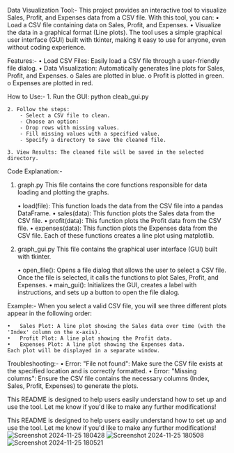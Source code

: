 Data Visualization Tool:-
    This project provides an interactive tool to visualize Sales, Profit, and Expenses data from a CSV file. With this tool, you can:
    •   Load a CSV file containing data on Sales, Profit, and Expenses.
    •   Visualize the data in a graphical format (Line plots).
    The tool uses a simple graphical user interface (GUI) built with tkinter, making it easy to use for anyone, even without coding experience.

Features:-
    •   Load CSV Files: Easily load a CSV file through a user-friendly file dialog.
    •   Data Visualization: Automatically generates line plots for Sales, Profit, and Expenses.
        o   Sales are plotted in blue.
        o   Profit is plotted in green.
        o   Expenses are plotted in red.

How to Use:-
    1. Run the GUI:
                    python cleab_gui.py
   

    2. Follow the steps:
        - Select a CSV file to clean.
        - Choose an option:
        - Drop rows with missing values.
        - Fill missing values with a specified value.
        - Specify a directory to save the cleaned file.

    3. View Results: The cleaned file will be saved in the selected directory.


Code Explanation:-
1. graph.py
    This file contains the core functions responsible for data loading and plotting the graphs.

    •   load(file): This function loads the data from the CSV file into a pandas DataFrame.
    •   sales(data): This function plots the Sales data from the CSV file.
    •   profit(data): This function plots the Profit data from the CSV file.
    •   expenses(data): This function plots the Expenses data from the CSV file.
    Each of these functions creates a line plot using matplotlib.

2. graph_gui.py
    This file contains the graphical user interface (GUI) built with tkinter.

    •   open_file(): Opens a file dialog that allows the user to select a CSV file. Once the file is selected, it calls the functions to plot Sales, Profit, and Expenses.
    •   main_gui(): Initializes the GUI, creates a label with instructions, and sets up a button to open the file dialog.
    
Example:-
    When you select a valid CSV file, you will see three different plots appear in the following order:

    •   Sales Plot: A line plot showing the Sales data over time (with the 'Index' column on the x-axis).
    •   Profit Plot: A line plot showing the Profit data.
    •   Expenses Plot: A line plot showing the Expenses data.
    Each plot will be displayed in a separate window.

Troubleshooting:-
    •   Error: "File not found": Make sure the CSV file exists at the specified location and is correctly formatted.
    •   Error: "Missing columns": Ensure the CSV file contains the necessary columns (Index, Sales, Profit, Expenses) to generate the plots.

This README is designed to help users easily understand how to set up and use the tool. Let me know if you'd like to make any further modifications!

This README is designed to help users easily understand how to set up and use the tool. Let me know if you'd like to make any further modifications!
![Screenshot 2024-11-25 180428](https://github.com/user-attachments/assets/0dbb89ed-9e6d-4c58-b0e9-2da164c9ba52)
![Screenshot 2024-11-25 180508](https://github.com/user-attachments/assets/6aed8a24-750d-4097-92c8-7b348459fdbb)
![Screenshot 2024-11-25 180521](https://github.com/user-attachments/assets/ce0e678c-5064-444f-9927-6ffe6a853840)



